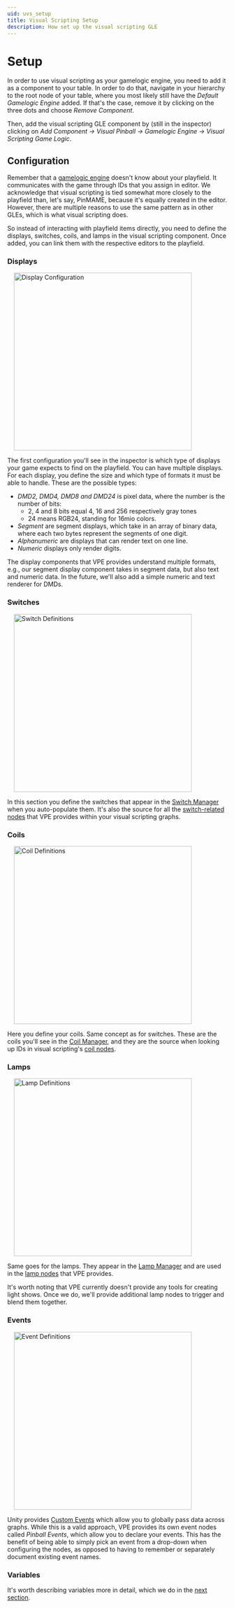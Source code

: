 ```yaml
---
uid: uvs_setup
title: Visual Scripting Setup
description: How set up the visual scripting GLE
---
```


# Setup

In order to use visual scripting as your gamelogic engine, you need to add it as a component to your table. In order to do that, navigate in your hierarchy to the root node of your table, where you most likely still have the *Default Gamelogic Engine* added. If that's the case, remove it by clicking on the three dots and choose *Remove Component*. 

Then, add the visual scripting GLE component by (still in the inspector) clicking on *Add Component -> Visual Pinball -> Gamelogic Engine -> Visual Scripting Game Logic*.

## Configuration

Remember that a [gamelogic engine](xref:gamelogic_engine) doesn't know about your playfield. It communicates with the game through IDs that you assign in editor. We acknowledge that visual scripting is tied somewhat more closely to the playfield than, let's say, PinMAME, because it's equally created in the editor. However, there are multiple reasons to use the same pattern as in other GLEs, which is what visual scripting does.

So instead of interacting with playfield items directly, you need to define the displays, switches, coils, and lamps in the visual scripting component. Once added, you can link them with the respective editors to the playfield.

### Displays

<img src="displays.png" width="407" alt="Display Configuration" class="img-fluid float-end" style="margin-left: 15px"/>

The first configuration you'll see in the inspector is which type of displays your game expects to find on the playfield. You can have multiple displays. For each display, you define the size and which type of formats it must be able to handle. These are the possible types:

- *DMD2, DMD4, DMD8 and DMD24* is pixel data, where the number is the number of bits:
  - 2, 4 and 8 bits equal 4, 16 and 256 respectively gray tones
  - 24 means RGB24, standing for 16mio colors.
- *Segment* are segment displays, which take in an array of binary data, where each two bytes represent the segments of one digit.
- *Alphanumeric* are displays that can render text on one line.
- *Numeric* displays only render digits.

The display components that VPE provides understand multiple formats, e.g., our segment display component takes in segment data, but also text and numeric data. In the future, we'll also add a simple numeric and text renderer for DMDs.

### Switches

<img src="switches.png" width="407" alt="Switch Definitions" class="img-fluid float-end" style="margin-left: 15px"/>

In this section you define the switches that appear in the [Switch Manager](xref:switch_manager) when you auto-populate them. It's also the source for all the [switch-related nodes](xref:uvs_node_reference#switches) that VPE provides within your visual scripting graphs.

### Coils

<img src="coils.png" width="407" alt="Coil Definitions" class="img-fluid float-end" style="margin-left: 15px"/>

Here you define your coils. Same concept as for switches. These are the coils you'll see in the [Coil Manager](xref:coil_manager), and they are the source when looking up IDs in visual scripting's [coil nodes](xref:uvs_node_reference#coils).

### Lamps

<img src="lamps.png" width="407" alt="Lamp Definitions" class="img-fluid float-end" style="margin-left: 15px"/>

Same goes for the lamps. They appear in the [Lamp Manager](xref:lamp_manager) and are used in the [lamp nodes](xref:uvs_node_reference#lamps) that VPE provides.

It's worth noting that VPE currently doesn't provide any tools for creating light shows. Once we do, we'll provide additional lamp nodes to trigger and blend them together.

### Events

<img src="event-setup.png" width="407" alt="Event Definitions" class="img-fluid float-end" style="margin-left: 15px"/>

Unity provides [Custom Events](https://docs.unity3d.com/Packages/com.unity.visualscripting@1.7/manual/vs-events-reference.html#custom-events) which allow you to globally pass data across graphs. While this is a valid approach, VPE provides its own event nodes called *Pinball Events*, which allow you to declare your events. This has the benefit of being able to simply pick an event from a drop-down when configuring the nodes, as opposed to having to remember or separately document existing event names.

### Variables

It's worth describing variables more in detail, which we do in the [next section](xref:uvs_variables).
